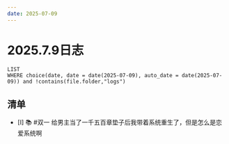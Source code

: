```yaml
---
date: 2025-07-09
---
```


# 2025.7.9日志

```dataview
LIST
WHERE choice(date, date = date(2025-07-09), auto_date = date(2025-07-09)) and !contains(file.folder,"logs")
```

## 清单

- [I] 📚 #双一 给男主当了一千五百章垫子后我带着系统重生了，但是怎么是恋爱系统啊
